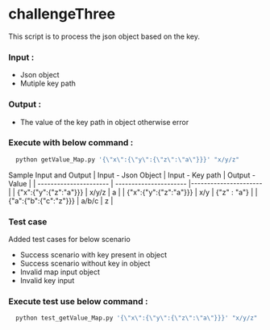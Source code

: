 # challengeThree

This script is to process the json object based on the key. 

### Input :
 * Json object
 * Mutiple key path

### Output :
 * The value of the key path in object otherwise error



### Execute with below command :
```sh
  python getValue_Map.py '{\"x\":{\"y\":{\"z\":\"a\"}}}' "x/y/z"
  ```


Sample Input and Output
| Input - Json Object       | Input - Key path | Output - Value |
| ---------------------- | ---------------------- |---------------------- |
| {"x":{"y":{"z":"a"}}}  | x/y/z | a |
| {"x":{"y":{"z":"a"}}}  | x/y | {"z" : "a"} |
| {"a":{"b":{"c":"z"}}}  | a/b/c | z |

### Test case
Added test cases for below scenario
 * Success scenario with key present in object
 * Success scenario without key in object
 * Invalid map input object
 * Invalid key input

### Execute test use below command :
```sh
  python test_getValue_Map.py '{\"x\":{\"y\":{\"z\":\"a\"}}}' "x/y/z"
  ```